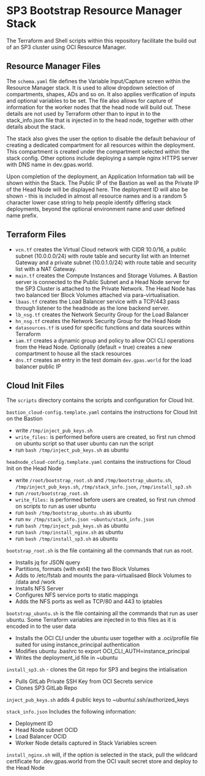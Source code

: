 # SP3 Bootstrap Resource Manager Stack
The Terraform and Shell scripts within this repository facilitate the build out of an SP3 cluster using OCI Resource Manager.

## Resource Manager Files
The `schema.yaml` file defines the Variable Input/Capture screen within the Resource Manager stack.  It is used to allow dropdown selection of compartments, shapes, ADs and so on.  It also applies verification of inputs and optional variables to be set. The file also allows for capture of information for the worker nodes that the head node will build out.  These details are not used by Terraform other than to input in to the stack_info.json file that is injected in to the head node, together with other details about the stack.

The stack also gives the user the option to disable the default behaviour of creating a dedicated compartment for all resources within the deployment.  This compartment is created under the compartment selected within the stack config.  Other options include deploying a sample nginx HTTPS server with DNS name in dev.gpas.world.

Upon completion of the deployment, an Application Information tab will be shown within the Stack.  The Public IP of the Bastion as well as the Private IP of the Head Node will be displayed here.  The deployment ID will also be shown - this is included in almost all resource names and is a random 5 character lower case string to help people identify differing stack deployments, beyond the optional environment name and user defined name prefix.
## Terraform Files

- `vcn.tf` creates the Virtual Cloud network with CIDR 10.0/16, a public subnet (10.0.0.0/24) with route table and security list with an Internet Gateway and a private subnet (10.0.1.0/24) with route table and security list with a NAT Gateway.
- `main.tf` creates the Compute Instances and Storage Volumes.  A Bastion server is connected to the Public Subnet and a Head Node server for the SP3 Cluster is attached to the Private Network.  The Head Node has two balanced tier Block Volumes attached via para-virtualisation.
- `lbaas.tf` creates the Load Balancer service with a TCP/443 pass through listener to the headnode as the lone backend server.
- `lb_nsg.tf` creates the Network Security Group for the Load Balancer
- `hn_nsg.tf` creates the Network Security Group for the Head Node
- `datasources.tf` is used for specific functions and data sources within Terraform
- `iam.tf` creates a dynamic group and policy to allow OCI CLI operations from the Head Node.  Optionally (default = true) creates a new compartment to house all the stack resources
- `dns.tf` creates an entry in the test domain `dev.gpas.world` for the load balancer public IP

## Cloud Init Files
The `scripts` directory contains the scripts and configuration for Cloud Init.

`bastion_cloud-config.template.yaml` contains the instructions for Cloud Init on the Bastion
- write `/tmp/inject_pub_keys.sh`
- `write_files:` is performed before users are created, so first run chmod on ubuntu script so that user ubuntu can run the script
- run `bash /tmp/inject_pub_keys.sh` as ubuntu

`headnode_cloud-config.template.yaml` contains the instructions for Cloud Init on the Head Node
- write `/root/bootstrap_root.sh` and `/tmp/bootstrap_ubuntu.sh`, `/tmp/inject_pub_keys.sh`, `/tmp/stack_info.json`, `/tmp/install_sp3.sh`
- run `/root/bootstrap_root.sh`
- `write_files:` is performed before users are created, so first run chmod on scripts to run as user ubuntu
- run `bash /tmp/bootstrap_ubuntu.sh` as ubuntu
- run `mv /tmp/stack_info.json ~ubuntu/stack_info.json`
- run `bash /tmp/inject_pub_keys.sh` as ubuntu
- run `bash /tmp/install_nginx.sh` as ubuntu
- run `bash /tmp/install_sp3.sh` as ubuntu


`bootstrap_root.sh` is the file containing all the commands that run as root.
- Installs jq for JSON query
- Partitions, formats (with ext4) the two Block Volumes
- Adds to /etc/fstab and mounts the para-virtualisaed Block Volumes to /data and /work
- Installs NFS Server
- Configures NFS service ports to static mappings
- Adds the NFS ports as well as TCP/80 and 443 to iptables

`bootstrap_ubuntu.sh` is the file containing all the commands that run as user ubuntu.  Some Terraform variables are injected in to this files as it is encoded in to the user data
- Installs the OCI CLI under the ubuntu user together with a .oci/profile file suited for using instance_principal authentication
- Modifies ubuntu .bashrc to export OCI_CLI_AUTH=instance_principal
- Writes the deployment_id file in ~ubuntu

`install_sp3.sh` - clones the Git repo for SP3 and begins the intialisation
- Pulls GitLab Private SSH Key from OCI Secrets service
- Clones SP3 GitLab Repo

`inject_pub_keys.sh` adds 4 public keys to ~ubuntu/.ssh/authorized_keys

`stack_info.json` Includes the following information:
- Deployment ID
- Head Node subnet OCID
- Load Balancer OCID
- Worker Node details captured in Stack Variables screen

`install_nginx.sh` will, if the option is selected in the stack, pull the wildcard certificate for .dev.gpas.world from the OCI vault secret store and deploy to the Head Node